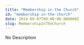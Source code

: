 ```yaml
---
title: "Membership in the Church"
id: "membership-in-the-church"
date: 2014-09-07T00:00:00.000000Z
slug: MembershipInTheChurch
---
```


No Description
